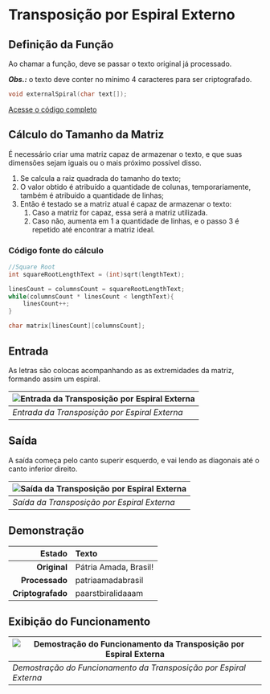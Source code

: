 # Transposição por Espiral Externo

## Definição da Função

Ao chamar a função, deve se passar o texto original já processado.

***Obs.:*** o texto deve conter no mínimo 4 caracteres para ser criptografado.

```c
void externalSpiral(char text[]);
```

[Acesse o código completo](https://github.com/DavidGomesh/cryptography-with-geometric-transpositions/blob/master/geometric-transpositions/external-spiral.h)

## Cálculo do Tamanho da Matriz

É necessário criar uma matriz capaz de armazenar o texto, e que suas dimensões sejam iguais ou o mais próximo possível disso.

1. Se calcula a raiz quadrada do tamanho do texto;
1. O valor obtido é atribuído a quantidade de colunas, temporariamente, também é atribuido a quantidade de linhas;
1. Então é testado se a matriz atual é capaz de armazenar o texto:
    1. Caso a matriz for capaz, essa será a matriz utilizada.
    1. Caso não, aumenta em 1 a quantidade de linhas, e o passo 3 é repetido até encontrar a matriz ideal.

### Código fonte do cálculo

```c
//Square Root
int squareRootLengthText = (int)sqrt(lengthText);

linesCount = columnsCount = squareRootLengthText;
while(columnsCount * linesCount < lengthText){
    linesCount++;
}

char matrix[linesCount][columnsCount];
```

## Entrada

As letras são colocas acompanhando as as extremidades da matriz, formando assim um espiral.

| ![Entrada da Transposição por Espiral Externa](https://user-images.githubusercontent.com/65545355/89794336-4d7f7080-dafd-11ea-819e-03a9bb4341bb.jpg "Entrada da Transposição por Espiral Externa") |
|-|
| *Entrada da Transposição por Espiral Externa* |

## Saída

A saída começa pelo canto superir esquerdo, e vai lendo as diagonais até o canto inferior direito.

| ![Saída da Transposição por Espiral Externa](https://user-images.githubusercontent.com/65545355/89794955-283f3200-dafe-11ea-9a7a-127b38ce24b9.jpg "Saída da Transposição por Espiral Externa") |
|-|
| *Saída da Transposição por Espiral Externa* |

## Demonstração

Estado | Texto
 -: | :-
**Original** | Pátria Amada, Brasil!
**Processado** | patriaamadabrasil
**Criptografado** | paarstbiralidaaam

## Exibição do Funcionamento

| ![Demostração do Funcionamento da Transposição por Espiral Externa](https://user-images.githubusercontent.com/65545355/89795522-e19e0780-dafe-11ea-9699-4f95762fe629.gif "Demostração do Funcionamento da Transposição por Espiral Externa") |
|-|
| *Demostração do Funcionamento da Transposição por Espiral Externa* |
